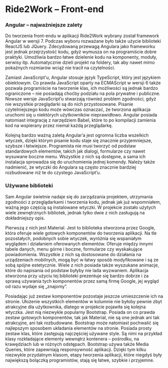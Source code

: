 # Ride2Work – Front-end

### Angular – najważniejsze zalety

Do tworzenia front-endu w aplikacji Ride2Work wybrany został framework Angular w wersji 7. Podczas wyboru rozważane było także użycie biblioteki ReactJS lub JQuery. Zdecydowaną przewagą Angulara jako frameworku jest jednak przejrzystość kodu, gdyż wymusza on na programiście dobre praktyki. Umożliwia bardzo łatwe dzielenie kodu na komponenty, moduły, serwisy itp. Automatycznie dzieli projekt na foldery, tak aby nawet mimo pokaźnych rozmiarów wciąż nie tracił na czytelności.

Zamiast JavaScript'u, Angular stosuje język TypeScript, który jest językiem obiektowym. Co prawda JavaScript oparty na ECMAScript w wersji 6 także pozwala programiście na tworzenie klas, ich możliwości są jednak bardzo ograniczone – nie posiadają choćby podziału na pola prywatne i publiczne. Nowsze wersje JavaScript’u stwarzają również problem zgodności, gdyż nie wszystkie przeglądarki są do nich przystosowane. Pisanie czytelniejszego kodu może wówczas oznaczać, że tworzona aplikacja uruchomi się u niektórych użytkowników nieprawidłowo. Angular posiada natomiast integrację z narzędziem Babel, które to po kompilacji zamienia kod na wspierany przez niemal każdą przeglądarkę.

Kolejną bardzo ważną zaletą Angular’a jest ogromna liczba wszelkich wtyczek, dzięki którym pisanie kodu staje się znacznie przyjemniejsze, szybsze i łatwiejsze. Programista nie musi tworzyć od podstaw standardowych elementów, takich jak dialogi, formularze czy nawet wysuwane boczne menu. Wszystkie z nich są dostępne, a sama ich instalacja sprowadza się do uruchomienia jednej komendy. Należy także nadmienić, że wtyczki do Angulara są często znacznie bardziej rozbudowane niż te do czystego JavaScript’u.

### Używane biblioteki

Sam Angular świetnie nadaje się do zarządzania projektem, utrzymania zgodności z przeglądarkami i tworzenia kodu, jednak jak już wspomniałem, ważną jego częścią są instalowane wtyczki. W projekcie zostało użytych wiele zewnętrznych bibliotek, jednak tylko dwie z nich zasługują na dokładniejszy opis.

Pierwszą z nich jest Material. Jest to biblioteka stworzona przez Google, która oferuje wiele gotowych komponentów do tworzenia aplikacji. Na tle pozostałych, podobnych sobie wtyczek, wyróżnia się wspaniałym wyglądem i działaniem oferowanych elementów. Oferuje między innymi tabele danych, menu górne i boczne, formularze czy wyskakujące powiadomienia. Wszystkie z nich są dostosowane do działania na urządzeniach mobilnych, mogą być w łatwy sposób modyfikowane i są ze sobą spójne estetycznie. Wiele z nich posiada także wyszukane animacje, które do napisania od podstaw byłyby nie lada wyzwaniem. Aplikacja stworzona przy użyciu tej biblioteki prezentuje się bardzo dobrze i za sprawą używania tych komponentów przez samą firmę Google, jej wygląd od razu wydaje się „znajomy”.

Posiadając już zestaw komponentów pozostaje jeszcze umieszczenie ich na stronie. Ułożenie wszystkich elementów w kolumnie nie byłoby pewnie zbyt atrakcyjne dla użytkownika, dlatego w projekcie pojawiła się kolejna wtyczka. Jest nią niezwykle popularny Bootstrap. Posiada on co prawda zestaw gotowych komponentów, tak jak Material, nie są one jednak ani tak atrakcyjne, ani tak rozbudowane. Bootstrap może natomiast pochwalić się najlepszym sposobem układania elementów na stronie. Posiada prosty zestaw klas, które zastępują najczęściej używane style. Są nimi na przykład klasy rozkładające elementy wewnątrz kontenera – pośrodku, na krawędziach lub w różnych odstępach. Bootstrap używa także Media Queries, które zapewniają responsywność aplikacji. Dzięki tym kilku niezwykle przydatnym klasom, etapy tworzenia aplikacji, które niegdyś były największą bolączką programistów, stają się łatwe, szybkie i przyjemne.